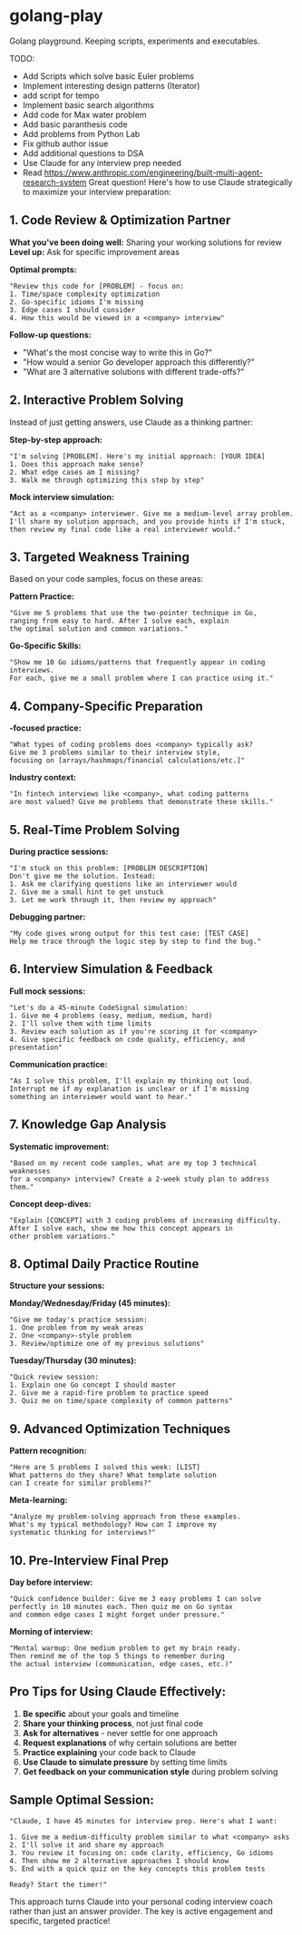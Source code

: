 # golang-play
Golang playground. Keeping scripts, experiments and executables. 

TODO: 
- Add Scripts which solve basic Euler problems
- Implement interesting design patterns (Iterator)
- add script for tempo
- Implement basic search algorithms
- Add code for Max water problem
- Add basic paranthesis code
- Add problems from Python Lab
- Fix github author issue
- Add additional questions to DSA
- Use Claude for any interview prep needed
- Read https://www.anthropic.com/engineering/built-multi-agent-research-system
Great question! Here's how to use Claude strategically to maximize your interview preparation:

## 1. **Code Review & Optimization Partner**

**What you've been doing well:** Sharing your working solutions for review
**Level up:** Ask for specific improvement areas

**Optimal prompts:**
```
"Review this code for [PROBLEM] - focus on:
1. Time/space complexity optimization
2. Go-specific idioms I'm missing  
3. Edge cases I should consider
4. How this would be viewed in a <company> interview"
```

**Follow-up questions:**
- "What's the most concise way to write this in Go?"
- "How would a senior Go developer approach this differently?"
- "What are 3 alternative solutions with different trade-offs?"

## 2. **Interactive Problem Solving**

Instead of just getting answers, use Claude as a thinking partner:

**Step-by-step approach:**
```
"I'm solving [PROBLEM]. Here's my initial approach: [YOUR IDEA]
1. Does this approach make sense?
2. What edge cases am I missing?
3. Walk me through optimizing this step by step"
```

**Mock interview simulation:**
```
"Act as a <company> interviewer. Give me a medium-level array problem. 
I'll share my solution approach, and you provide hints if I'm stuck, 
then review my final code like a real interviewer would."
```

## 3. **Targeted Weakness Training**

Based on your code samples, focus on these areas:

**Pattern Practice:**
```
"Give me 5 problems that use the two-pointer technique in Go, 
ranging from easy to hard. After I solve each, explain 
the optimal solution and common variations."
```

**Go-Specific Skills:**
```
"Show me 10 Go idioms/patterns that frequently appear in coding interviews.
For each, give me a small problem where I can practice using it."
```

## 4. **Company-Specific Preparation**

**<company>-focused practice:**
```
"What types of coding problems does <company> typically ask?
Give me 3 problems similar to their interview style, 
focusing on [arrays/hashmaps/financial calculations/etc.]"
```

**Industry context:**
```
"In fintech interviews like <company>, what coding patterns 
are most valued? Give me problems that demonstrate these skills."
```

## 5. **Real-Time Problem Solving**

**During practice sessions:**
```
"I'm stuck on this problem: [PROBLEM DESCRIPTION]
Don't give me the solution. Instead:
1. Ask me clarifying questions like an interviewer would
2. Give me a small hint to get unstuck
3. Let me work through it, then review my approach"
```

**Debugging partner:**
```
"My code gives wrong output for this test case: [TEST CASE]
Help me trace through the logic step by step to find the bug."
```

## 6. **Interview Simulation & Feedback**

**Full mock sessions:**
```
"Let's do a 45-minute CodeSignal simulation:
1. Give me 4 problems (easy, medium, medium, hard)
2. I'll solve them with time limits
3. Review each solution as if you're scoring it for <company>
4. Give specific feedback on code quality, efficiency, and presentation"
```

**Communication practice:**
```
"As I solve this problem, I'll explain my thinking out loud.
Interrupt me if my explanation is unclear or if I'm missing 
something an interviewer would want to hear."
```

## 7. **Knowledge Gap Analysis**

**Systematic improvement:**
```
"Based on my recent code samples, what are my top 3 technical weaknesses 
for a <company> interview? Create a 2-week study plan to address them."
```

**Concept deep-dives:**
```
"Explain [CONCEPT] with 3 coding problems of increasing difficulty.
After I solve each, show me how this concept appears in 
other problem variations."
```

## 8. **Optimal Daily Practice Routine**

**Structure your sessions:**

**Monday/Wednesday/Friday (45 minutes):**
```
"Give me today's practice session:
1. One problem from my weak areas
2. One <company>-style problem  
3. Review/optimize one of my previous solutions"
```

**Tuesday/Thursday (30 minutes):**
```
"Quick review session:
1. Explain one Go concept I should master
2. Give me a rapid-fire problem to practice speed
3. Quiz me on time/space complexity of common patterns"
```

## 9. **Advanced Optimization Techniques**

**Pattern recognition:**
```
"Here are 5 problems I solved this week: [LIST]
What patterns do they share? What template solution 
can I create for similar problems?"
```

**Meta-learning:**
```
"Analyze my problem-solving approach from these examples.
What's my typical methodology? How can I improve my 
systematic thinking for interviews?"
```

## 10. **Pre-Interview Final Prep**

**Day before interview:**
```
"Quick confidence builder: Give me 3 easy problems I can solve 
perfectly in 10 minutes each. Then quiz me on Go syntax 
and common edge cases I might forget under pressure."
```

**Morning of interview:**
```
"Mental warmup: One medium problem to get my brain ready.
Then remind me of the top 5 things to remember during 
the actual interview (communication, edge cases, etc.)"
```

## Pro Tips for Using Claude Effectively:

1. **Be specific** about your goals and timeline
2. **Share your thinking process**, not just final code
3. **Ask for alternatives** - never settle for one approach
4. **Request explanations** of why certain solutions are better
5. **Practice explaining** your code back to Claude
6. **Use Claude to simulate pressure** by setting time limits
7. **Get feedback on your communication style** during problem solving

## Sample Optimal Session:

```
"Claude, I have 45 minutes for interview prep. Here's what I want:

1. Give me a medium-difficulty problem similar to what <company> asks
2. I'll solve it and share my approach
3. You review it focusing on: code clarity, efficiency, Go idioms
4. Then show me 2 alternative approaches I should know
5. End with a quick quiz on the key concepts this problem tests

Ready? Start the timer!"
```

This approach turns Claude into your personal coding interview coach rather than just an answer provider. The key is active engagement and specific, targeted practice!
